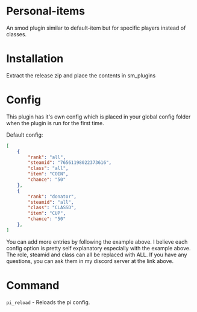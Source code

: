 # Personal-items
An smod plugin similar to default-item but for specific players instead of classes.

# Installation

Extract the release zip and place the contents in sm_plugins

# Config

This plugin has it's own config which is placed in your global config folder when the plugin is run for the first time.

Default config:
```json
[
    {
        "rank": "all",
        "steamid": "76561198022373616",
        "class": "all",
        "item": "COIN",
        "chance": "50"
    },
    {
        "rank": "donator",
        "steamid": "all",
        "class": "CLASSD",
        "item": "CUP",
        "chance": "50"
    },
]
```

You can add more entries by following the example above. I believe each config option is pretty self explanatory especially with the example above. The role, steamid and class can all be replaced with ALL. If you have any questions, you can ask them in my discord server at the link above.

# Command

`pi_reload` - Reloads the pi config.
